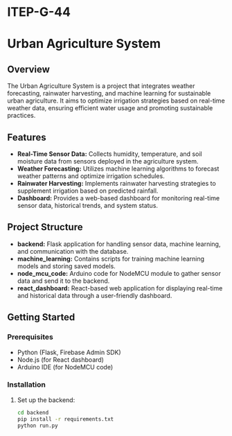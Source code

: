 # ITEP-G-44
# Urban Agriculture System

## Overview

The Urban Agriculture System is a project that integrates weather forecasting, rainwater harvesting, and machine learning for sustainable urban agriculture. It aims to optimize irrigation strategies based on real-time weather data, ensuring efficient water usage and promoting sustainable practices.

## Features

- **Real-Time Sensor Data:** Collects humidity, temperature, and soil moisture data from sensors deployed in the agriculture system.
- **Weather Forecasting:** Utilizes machine learning algorithms to forecast weather patterns and optimize irrigation schedules.
- **Rainwater Harvesting:** Implements rainwater harvesting strategies to supplement irrigation based on predicted rainfall.
- **Dashboard:** Provides a web-based dashboard for monitoring real-time sensor data, historical trends, and system status.

## Project Structure

- **backend:** Flask application for handling sensor data, machine learning, and communication with the database.
- **machine_learning:** Contains scripts for training machine learning models and storing saved models.
- **node_mcu_code:** Arduino code for NodeMCU module to gather sensor data and send it to the backend.
- **react_dashboard:** React-based web application for displaying real-time and historical data through a user-friendly dashboard.

## Getting Started

### Prerequisites

- Python (Flask, Firebase Admin SDK)
- Node.js (for React dashboard)
- Arduino IDE (for NodeMCU code)

### Installation

1. Set up the backend:
   ```bash
   cd backend
   pip install -r requirements.txt
   python run.py
